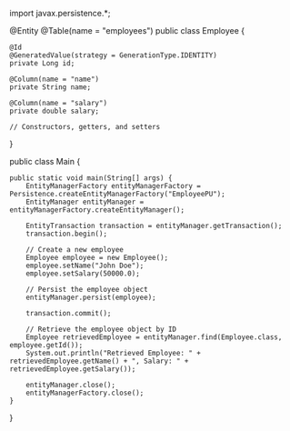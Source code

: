 import javax.persistence.*;

@Entity
@Table(name = "employees")
public class Employee {

    @Id
    @GeneratedValue(strategy = GenerationType.IDENTITY)
    private Long id;

    @Column(name = "name")
    private String name;

    @Column(name = "salary")
    private double salary;

    // Constructors, getters, and setters
}

public class Main {

    public static void main(String[] args) {
        EntityManagerFactory entityManagerFactory = Persistence.createEntityManagerFactory("EmployeePU");
        EntityManager entityManager = entityManagerFactory.createEntityManager();

        EntityTransaction transaction = entityManager.getTransaction();
        transaction.begin();

        // Create a new employee
        Employee employee = new Employee();
        employee.setName("John Doe");
        employee.setSalary(50000.0);

        // Persist the employee object
        entityManager.persist(employee);

        transaction.commit();

        // Retrieve the employee object by ID
        Employee retrievedEmployee = entityManager.find(Employee.class, employee.getId());
        System.out.println("Retrieved Employee: " + retrievedEmployee.getName() + ", Salary: " + retrievedEmployee.getSalary());

        entityManager.close();
        entityManagerFactory.close();
    }
}
